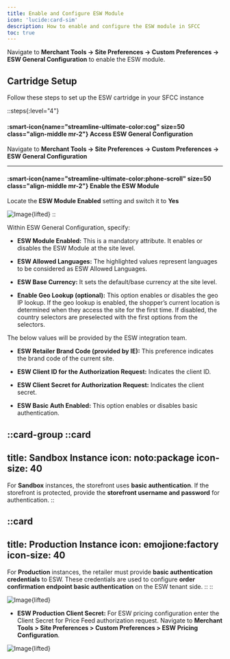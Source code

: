 ```yaml
---
title: Enable and Configure ESW Module
icon: 'lucide:card-sim'
description: How to enable and configure the ESW module in SFCC
toc: true
---
```



Navigate to **Merchant Tools → Site Preferences → Custom Preferences → ESW General Configuration** to enable the ESW module.

## Cartridge Setup

Follow these steps to set up the ESW cartridge in your SFCC instance

::steps{:level="4"}

#### :smart-icon{name="streamline-ultimate-color:cog" size=50 class="align-middle mr-2"} Access ESW General Configuration  

Navigate to **Merchant Tools → Site Preferences → Custom Preferences → ESW General Configuration**

---

#### :smart-icon{name="streamline-ultimate-color:phone-scroll" size=50 class="align-middle mr-2"} Enable the ESW Module  

Locate the **ESW Module Enabled** setting and switch it to **Yes**

![Image](/Screenshot2025-08-28215327.png){lifted}
::

Within ESW General Configuration, specify:

- **ESW Module Enabled:** This is a mandatory attribute. It enables or disables the ESW Module at the site level.

- **ESW Allowed Languages:** The highlighted values represent languages to be considered as ESW Allowed Languages.

- **ESW Base Currency:** It sets the default/base currency at the site level.

- **Enable Geo Lookup (optional):** This option enables or disables the geo IP lookup. If the geo lookup is enabled, the shopper’s current location is determined when they access the site for the first time. If disabled, the country selectors are preselected with the first options from the selectors.

The below values will be provided by the ESW integration team.

- **ESW Retailer Brand Code (provided by IE):** This preference indicates the brand code of the current site.

- **ESW Client ID for the Authorization Request:** Indicates the client ID.

- **ESW Client Secret for Authorization Request:** Indicates the client secret.

- **ESW Basic Auth Enabled:** This option enables or disables basic authentication.


::card-group
  ::card
  ---
  title: Sandbox Instance
  icon: noto:package
  icon-size: 40
  ---
  For **Sandbox** instances, the storefront uses **basic authentication**. If the storefront is protected, provide the **storefront username and password** for authentication.
  ::

  ::card
  ---
  title: Production Instance
  icon: emojione:factory
  icon-size: 40
  ---
  For **Production** instances, the retailer must provide **basic authentication credentials** to ESW. These credentials are used to configure **order confirmation endpoint basic authentication** on the ESW tenant side.
  ::
::  

![Image](/image-20250730-151702(1).png){lifted}

- **ESW Production Client Secret:** For ESW pricing configuration enter the Client Secret for Price Feed authorization request. Navigate to **Merchant Tools > Site Preferences > Custom Preferences > ESW Pricing Configuration**.

![Image](/Screenshot2025-08-28221101.png){lifted}